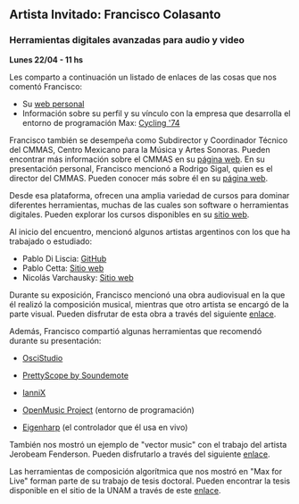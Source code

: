 ## Artista Invitado: Francisco Colasanto
### Herramientas digitales avanzadas para audio y video
**Lunes 22/04 - 11 hs**

Les comparto a continuación un listado de enlaces de las cosas que nos comentó Francisco:

- Su [web personal](https://www.drzoppa.com/)
- Información sobre su perfil y su vínculo con la empresa que desarrolla el entorno de programación Max: [Cycling '74](https://cycling74.com/certified-trainers/francisco-colasanto)

Francisco también se desempeña como Subdirector y Coordinador Técnico del CMMAS, Centro Mexicano para la Música y Artes Sonoras. Pueden encontrar más información sobre el CMMAS en su [página web](https://cmmas.org/).
En su presentación personal, Francisco mencionó a Rodrigo Sigal, quien es el director del CMMAS. Pueden conocer más sobre él en su [página web](http://rodrigosigal.com/index.html).

Desde esa plataforma, ofrecen una amplia variedad de cursos para dominar diferentes herramientas, muchas de las cuales son software o herramientas digitales. Pueden explorar los cursos disponibles en su [sitio web](https://www.cmmas.com/).

Al inicio del encuentro, mencionó algunos artistas argentinos con los que ha trabajado o estudiado:

- Pablo Di Liscia: [GitHub](https://github.com/odiliscia/)
- Pablo Cetta: [Sitio web](https://pablocetta.com/compositor.php)
- Nicolás Varchausky: [Sitio web](https://www.varchausky.com.ar/)


Durante su exposición, Francisco mencionó una obra audiovisual en la que él realizó la composición musical, mientras que otro artista se encargó de la parte visual. Pueden disfrutar de esta obra a través del siguiente [enlace](https://www.youtube.com/watch?v=4lBjLAMYWKk).

Además, Francisco compartió algunas herramientas que recomendó durante su presentación:
- [OsciStudio](https://oscilloscopemusic.com/software/oscistudio/)
- [PrettyScope by Soundemote](https://www.kvraudio.com/product/prettyscope-by-soundemote)
- [IanniX](https://www.iannix.org/en/)

- [OpenMusic Project](https://openmusic-project.github.io/) (entorno de programación)

- [Eigenharp](https://en.wikipedia.org/wiki/Eigenharp) (el controlador que él usa en vivo)

También nos mostró un ejemplo de "vector music" con el trabajo del artista Jerobeam Fenderson. Pueden disfrutarlo a través del siguiente [enlace](https://www.youtube.com/watch?v=qnL40CbuodU).

Las herramientas de composición algorítmica que nos mostró en "Max for Live" forman parte de su trabajo de tesis doctoral. Pueden encontrar la tesis disponible en el sitio de la UNAM a través de este [enlace](http://132.248.9.195/ptd2021/octubre/0816116/Index.html).
